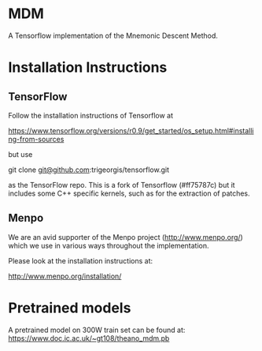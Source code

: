 # MDM

A Tensorflow implementation of the Mnemonic Descent Method.

# Installation Instructions

## TensorFlow

Follow the installation instructions of Tensorflow at

https://www.tensorflow.org/versions/r0.9/get_started/os_setup.html#installing-from-sources

but use 

  git clone git@github.com:trigeorgis/tensorflow.git

as the TensorFlow repo. This is a fork of Tensorflow (#ff75787c) but it includes some
C++ specific kernels, such as for the extraction of patches.

## Menpo

We are an avid supporter of the Menpo project (http://www.menpo.org/) which we use
in various ways throughout the implementation.

Please look at the installation instructions at:

http://www.menpo.org/installation/

# Pretrained models

A pretrained model on 300W train set can be found at: https://www.doc.ic.ac.uk/~gt108/theano_mdm.pb

